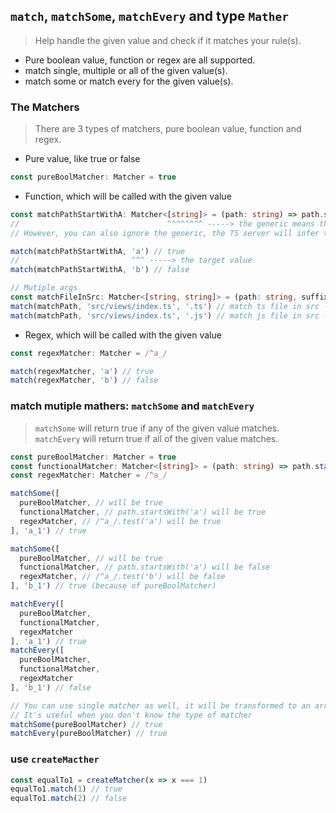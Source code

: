 ## `match`, `matchSome`, `matchEvery` and type `Mather`

> Help handle the given value and check if it matches your rule(s).
- Pure boolean value, function or regex are all supported.
- match single, multiple or all of the given value(s).
- match some or match every for the given value(s).

### The Matchers
> There are 3 types of matchers, pure boolean value, function and regex.
- Pure value, like true or false
```ts
const pureBoolMatcher: Matcher = true
```

- Function, which will be called with the given value
```ts
const matchPathStartWithA: Matcher<[string]> = (path: string) => path.startsWith('a')
//                                 ^^^^^^^^ -----> the generic means the type of args, it MUST be an array
// However, you can also ignore the generic, the TS server will infer the type for you

match(matchPathStartWithA, 'a') // true
//                         ^^^ -----> the target value
match(matchPathStartWithA, 'b') // false

// Mutiple args
const matchFileInSrc: Matcher<[string, string]> = (path: string, suffix: string) => path.startsWith('src') && path.endsWith(suffix)
match(matchPath, 'src/views/index.ts', '.ts') // match ts file in src -> true
match(matchPath, 'src/views/index.ts', '.js') // match js file in src -> false
```

- Regex, which will be called with the given value
```ts
const regexMatcher: Matcher = /^a_/

match(regexMatcher, 'a') // true
match(regexMatcher, 'b') // false
```

### match mutiple mathers: `matchSome` and `matchEvery`
> `matchSome` will return true if any of the given value matches.
> `matchEvery` will return true if all of the given value matches.

```ts
const pureBoolMatcher: Matcher = true
const functionalMatcher: Matcher<[string]> = (path: string) => path.startsWith('a')
const regexMatcher: Matcher = /^a_/

matchSome([
  pureBoolMatcher, // will be true
  functionalMatcher, // path.startsWith('a') will be true
  regexMatcher, // /^a_/.test('a') will be true
], 'a_1') // true

matchSome([
  pureBoolMatcher, // will be true
  functionalMatcher, // path.startsWith('a') will be false
  regexMatcher, // /^a_/.test('b') will be false
], 'b_1') // true (because of pureBoolMatcher)

matchEvery([
  pureBoolMatcher,
  functionalMatcher,
  regexMatcher
], 'a_1') // true
matchEvery([
  pureBoolMatcher,
  functionalMatcher,
  regexMatcher
], 'b_1') // false

// You can use single matcher as well, it will be transformed to an array
// It's useful when you don't know the type of matcher
matchSome(pureBoolMatcher) // true
matchEvery(pureBoolMatcher) // true
```

### use `createMacther`
```ts
const equalTo1 = createMatcher(x => x === 1)
equalTo1.match(1) // true
equalTo1.match(2) // false
```